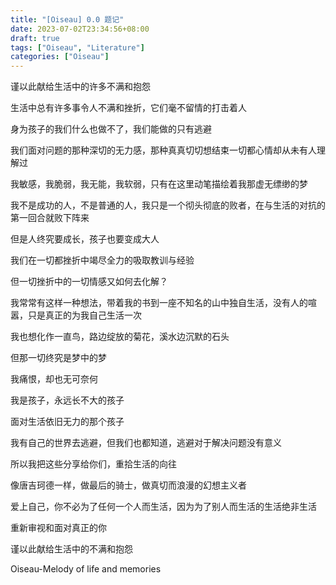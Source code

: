 ```yaml
---
title: "[Oiseau] 0.0 题记"
date: 2023-07-02T23:34:56+08:00
draft: true
tags: ["Oiseau", "Literature"]
categories: ["Oiseau"]
---
```

谨以此献给生活中的许多不满和抱怨

生活中总有许多事令人不满和挫折，它们毫不留情的打击着人

身为孩子的我们什么也做不了，我们能做的只有逃避

我们面对问题的那种深切的无力感，那种真真切切想结束一切都心情却从未有人理解过

我敏感，我脆弱，我无能，我软弱，只有在这里动笔描绘着我那虚无缥缈的梦

我不是成功的人，不是普通的人，我只是一个彻头彻底的败者，在与生活的对抗的第一回合就败下阵来

但是人终究要成长，孩子也要变成大人

我们在一切都挫折中竭尽全力的吸取教训与经验

但一切挫折中的一切情感又如何去化解？

我常常有这样一种想法，带着我的书到一座不知名的山中独自生活，没有人的喧嚣，只是真正的为我自己生活一次

我也想化作一直鸟，路边绽放的菊花，溪水边沉默的石头

但那一切终究是梦中的梦

我痛恨，却也无可奈何

我是孩子，永远长不大的孩子

面对生活依旧无力的那个孩子

我有自己的世界去逃避，但我们也都知道，逃避对于解决问题没有意义

所以我把这些分享给你们，重拾生活的向往

像唐吉珂德一样，做最后的骑士，做真切而浪漫的幻想主义者

爱上自己，你不必为了任何一个人而生活，因为为了别人而生活的生活绝非生活

重新审视和面对真正的你

谨以此献给生活中的不满和抱怨

Oiseau-Melody of life and memories
